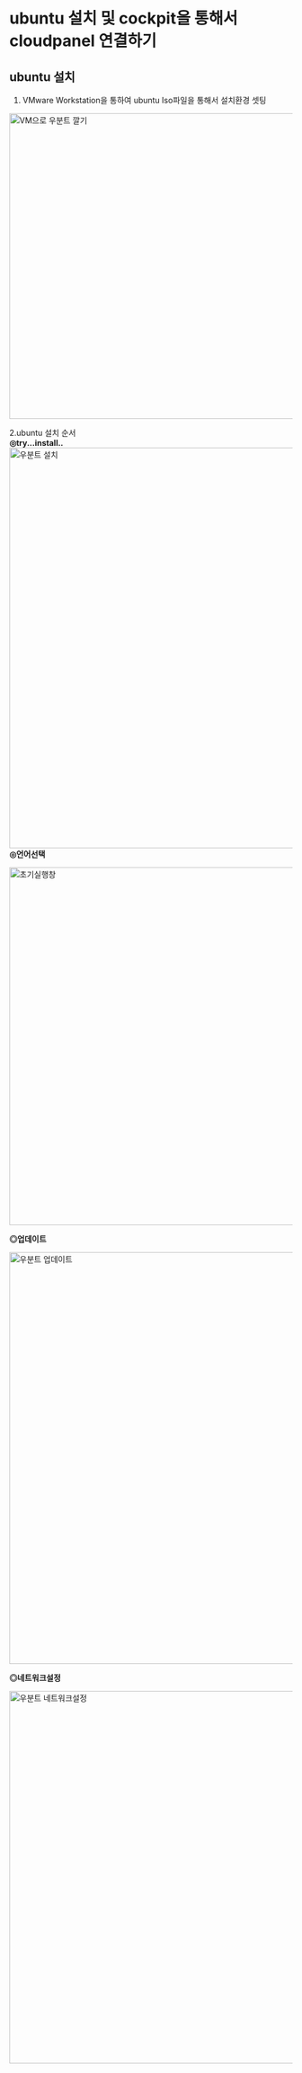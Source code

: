 # ubuntu 설치 및 cockpit을 통해서 cloudpanel 연결하기

<h2>ubuntu 설치</h2>

1. VMware Workstation을 통하여 ubuntu Iso파일을 통해서 설치환경 셋팅
<img width="544" alt="VM으로 우분트 깔기" src="https://github.com/Korcp/ecole-project/assets/48702154/ddf6be42-af3f-4778-a02b-ea6be0fc2a5c">

2.ubuntu 설치 순서
<br/>
<b>◎try...install..</b>
<img width="713" alt="우분트 설치" src="https://github.com/Korcp/ecole-project/assets/48702154/b9c7d623-681b-4261-a102-6e4bc74bc2b2">
<br/><b>◎언어선택</b>

<img width="637" alt="초기실행창" src="https://github.com/Korcp/ecole-project/assets/48702154/cc1a516e-0e20-47e0-8293-63d4c6d0c4ad">
<br/>

<b>◎업데이트</b>

<img width="733" alt="우분트 업데이트" src="https://github.com/Korcp/ecole-project/assets/48702154/e73edca8-f0dd-4eb2-9c34-b99545a12436"> <br/>

<b>◎네트워크설정</b>

<img width="663" alt="우분트 네트워크설정" src="https://github.com/Korcp/ecole-project/assets/48702154/259c84a5-a062-478d-bd5e-20f130b61fec">
